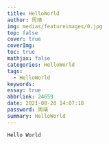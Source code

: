 ```yaml
---
title: HelloWorld
author: 周靖
img: medias/featureimages/0.jpg
top: false
cover: true
coverImg:
toc: true
mathjax: false
categories: HelloWorld
tags:
  - HelloWorld
keywords:
essay: true
abbrlink: 24659
date: 2021-08-28 14:07:18
password: 周靖
summary: HelloWorld
---
```


```
Hello World
```
